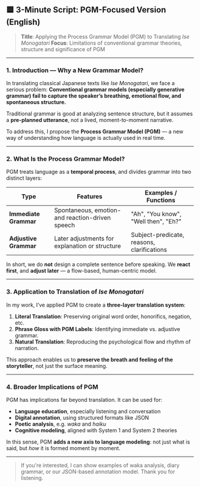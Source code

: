 ## 🟦 3-Minute Script: PGM-Focused Version (English)

> **Title**: Applying the Process Grammar Model (PGM) to Translating *Ise Monogatari*
> **Focus**: Limitations of conventional grammar theories, structure and significance of PGM

---

### 1. Introduction — Why a New Grammar Model?

In translating classical Japanese texts like *Ise Monogatari*, we face a serious problem:
**Conventional grammar models (especially generative grammar) fail to capture the speaker’s breathing, emotional flow, and spontaneous structure.**

Traditional grammar is good at analyzing sentence structure, but it assumes a **pre-planned utterance**, not a lived, moment-to-moment narrative.

To address this, I propose the **Process Grammar Model (PGM)** — a new way of understanding how language is actually used in real time.

---

### 2. What Is the Process Grammar Model?

PGM treats language as a **temporal process**, and divides grammar into two distinct layers:

| Type                  | Features                                         | Examples / Functions                       |
| --------------------- | ------------------------------------------------ | ------------------------------------------ |
| **Immediate Grammar** | Spontaneous, emotion- and reaction-driven speech | "Ah", "You know", "Well then", "Eh?"       |
| **Adjustive Grammar** | Later adjustments for explanation or structure   | Subject-predicate, reasons, clarifications |

In short, we do **not** design a complete sentence before speaking.
We **react first**, and **adjust later** — a flow-based, human-centric model.

---

### 3. Application to Translation of *Ise Monogatari*

In my work, I’ve applied PGM to create a **three-layer translation system**:

1. **Literal Translation**: Preserving original word order, honorifics, negation, etc.
2. **Phrase Gloss with PGM Labels**: Identifying immediate vs. adjustive grammar.
3. **Natural Translation**: Reproducing the psychological flow and rhythm of narration.

This approach enables us to **preserve the breath and feeling of the storyteller**, not just the surface meaning.

---

### 4. Broader Implications of PGM

PGM has implications far beyond translation. It can be used for:

* **Language education**, especially listening and conversation
* **Digital annotation**, using structured formats like JSON
* **Poetic analysis**, e.g. *waka* and *haiku*
* **Cognitive modeling**, aligned with System 1 and System 2 theories

In this sense, PGM **adds a new axis to language modeling**: not just what is said, but *how* it is formed moment by moment.

---

> If you're interested, I can show examples of waka analysis, diary grammar, or our JSON-based annotation model.
> Thank you for listening.


